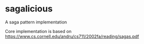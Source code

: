 # sagalicious
A saga pattern implementation

Core implementation is based on https://www.cs.cornell.edu/andru/cs711/2002fa/reading/sagas.pdf

